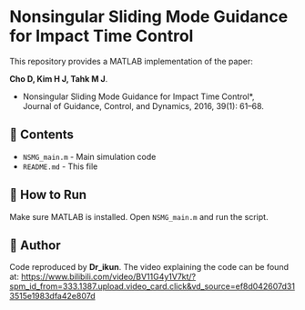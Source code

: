 # Nonsingular Sliding Mode Guidance for Impact Time Control

This repository provides a MATLAB implementation of the paper:

**Cho D, Kim H J, Tahk M J**.  
* Nonsingular Sliding Mode Guidance for Impact Time Control*,  
Journal of Guidance, Control, and Dynamics, 2016, 39(1): 61–68.

## 🔧 Contents

- `NSMG_main.m` - Main simulation code
- `README.md` - This file

## 🚀 How to Run

Make sure MATLAB is installed. Open `NSMG_main.m` and run the script.

## 📌 Author

Code reproduced by **Dr_ikun**.
The video explaining the code can be found at: 
https://www.bilibili.com/video/BV11G4y1V7kt/?spm_id_from=333.1387.upload.video_card.click&vd_source=ef8d042607d313515e1983dfa42e807d